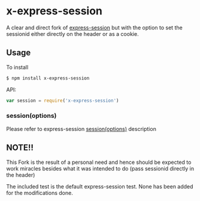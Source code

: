 # x-express-session
A clear and direct fork of [express-session](https://github.com/expressjs/session) but with the option to set the sessionid either directly on the header or as a cookie.

## Usage

To install
```sh
$ npm install x-express-session
```

API:
```js
var session = require('x-express-session')
```

### session(options)
Please refer to express-session [session(options)](https://github.com/expressjs/session#sessionoptions) description




## NOTE!!
This Fork is the result of a personal need and hence should be expected to work miracles besides what it was intended to do (pass sessionid directly in the header)

The included test is the default express-session test. None has been added for the modifications done.